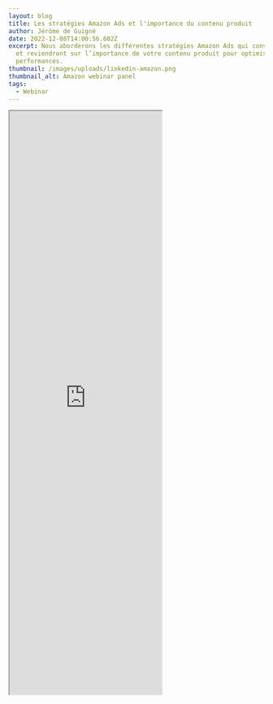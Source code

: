 ```yaml
---
layout: blog
title: Les stratégies Amazon Ads et l'importance du contenu produit
author: Jérôme de Guigné
date: 2022-12-08T14:00:56.602Z
excerpt: Nous aborderons les différentes stratégies Amazon Ads qui convertissent
  et reviendront sur l’importance de votre contenu produit pour optimiser vos
  performances.
thumbnail: /images/uploads/linkedin-amazon.png
thumbnail_alt: Amazon webinar panel
tags:
  - Webinar
---
```

<iframe src="https://www.salsify.com/fr/resources/les-strategies-amazon-ads-et-du-contenu-produit?reg_source=referral-ecomas-unpaid-WBR-FR-ALL-2022-12-08-From-Great-content-to-great-advertising&utm_medium=referral&utm_source=ecomas&utm_campaign=WBR-FR-ALL-2022-12-08-From-Great-content-to-great-advertising"680" height="1150"></iframe>

﻿